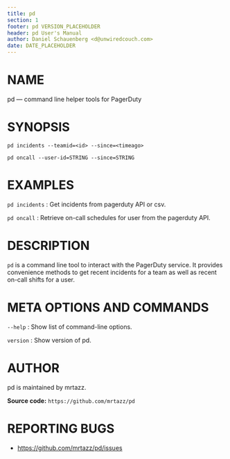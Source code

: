 ```yaml
---
title: pd
section: 1
footer: pd VERSION_PLACEHOLDER
header: pd User's Manual
author: Daniel Schauenberg <d@unwiredcouch.com>
date: DATE_PLACEHOLDER
---
```


<!-- This is the sniple(1) man page, written in Markdown. -->
<!-- To generate the roff version, run `make man` -->

# NAME

pd — command line helper tools for PagerDuty


# SYNOPSIS

`pd incidents --teamid=<id> --since=<timeago>`

`pd oncall --user-id=STRING --since=STRING`




# EXAMPLES

`pd incidents`
: Get incidents from pagerduty API or csv.

`pd oncall`
: Retrieve on-call schedules for user from the pagerduty API.


# DESCRIPTION

`pd` is a command line tool to interact with the PagerDuty service. It
provides convenience methods to get recent incidents for a team as well as
recent on-call shifts for a user.


# META OPTIONS AND COMMANDS

`--help`
: Show list of command-line options.

`version`
: Show version of pd.



# AUTHOR

pd is maintained by mrtazz.

**Source code:** `https://github.com/mrtazz/pd`

# REPORTING BUGS

- https://github.com/mrtazz/pd/issues
